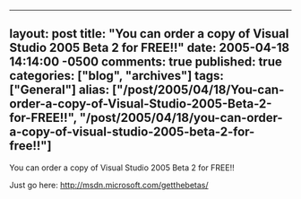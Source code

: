   ---
  layout: post
  title: "You can order a copy of Visual Studio 2005 Beta 2 for FREE!!"
  date: 2005-04-18 14:14:00 -0500
  comments: true
  published: true
  categories: ["blog", "archives"]
  tags: ["General"]
  alias: ["/post/2005/04/18/You-can-order-a-copy-of-Visual-Studio-2005-Beta-2-for-FREE!!", "/post/2005/04/18/you-can-order-a-copy-of-visual-studio-2005-beta-2-for-free!!"]
  ---
<!-- more -->
<P>You can order a copy of Visual Studio 2005 Beta 2 for FREE!!</P>
<P>Just go here: <A href="http://msdn.microsoft.com/getthebetas/">http://msdn.microsoft.com/getthebetas/</A></P>
